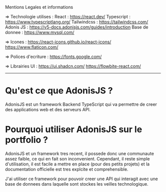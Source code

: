 Mentions Legales et informations

=> Technologie utilises :
React : https://react.dev/
Typescript : https://www.typescriptlang.org/
Tailwindcss : https://tailwindcss.com/
Adonis JS : https://v5-docs.adonisjs.com/guides/introduction
Base de donnee : https://www.mysql.com/

=> Icones :
https://react-icons.github.io/react-icons/
https://www.flaticon.com/

=> Polices d'ecriture :
https://fonts.google.com/

=> Librairies UI :
https://ui.shadcn.com/
https://flowbite-react.com/

---

# Qu'est ce que AdonisJS ? 
AdonisJS est un framework Backend TypeScript qui va permettre de creer des applications web et des serveurs API.

# Pourquoi utiliser AdonisJS sur le portfolio ? 
AdonisJS et un framework tres recent, il possede donc une communaute assez faible, ce qui en fait son inconvenient. Cependant, il reste simple d'utilisation, il est facile a mettre en place (pour des petits projets) et la documentation officielle est tres explcite et comprehensible. 

J'ai utiliser ce framework pour pouvoir creer une API qui interagit avec une base de donnees dans laquelle sont stockes les veilles technologique.